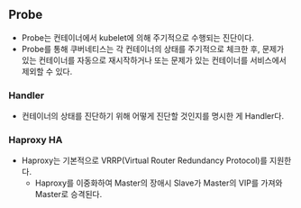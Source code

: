 ## Probe
- Probe는 컨테이너에서 kubelet에 의해 주기적으로 수행되는 진단이다.
- Probe를 통해 쿠버네티스는 각 컨테이너의 상태를 주기적으로 체크한 후, 문제가 있는 컨테이너를 자동으로 재시작하거나 또는 문제가 있는 컨테이너를 서비스에서 제외할 수 있다.


### Handler
- 컨테이너의 상태를 진단하기 위해 어떻게 진단할 것인지를 명시한 게 Handler다.

### Haproxy HA
- Haproxy는 기본적으로 VRRP(Virtual Router Redundancy Protocol)를 지원한다.
  - Haproxy를 이중화하여 Master의 장애시 Slave가 Master의 VIP를 가져와 Master로 승격된다.